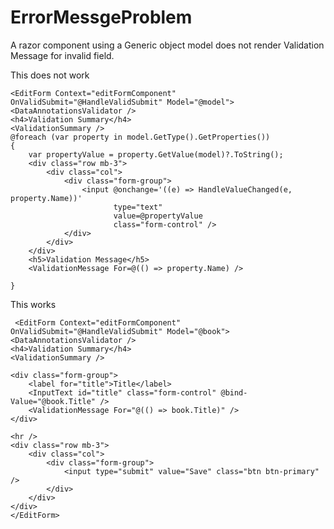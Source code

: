 # ErrorMessgeProblem
A razor component using a Generic object model does not render Validation Message for invalid field.

This does not work

    <EditForm Context="editFormComponent" OnValidSubmit="@HandleValidSubmit" Model="@model">
    <DataAnnotationsValidator />
    <h4>Validation Summary</h4>
    <ValidationSummary />
    @foreach (var property in model.GetType().GetProperties())
    {
        var propertyValue = property.GetValue(model)?.ToString();
        <div class="row mb-3">
            <div class="col">
                <div class="form-group">
                    <input @onchange='((e) => HandleValueChanged(e, property.Name))'
                           type="text"
                           value=@propertyValue
                           class="form-control" />
                </div>
            </div>
        </div>
        <h5>Validation Message</h5>
        <ValidationMessage For=@(() => property.Name) />

    }


This works

     <EditForm Context="editFormComponent" OnValidSubmit="@HandleValidSubmit" Model="@book">
    <DataAnnotationsValidator />
    <h4>Validation Summary</h4>
    <ValidationSummary />

    <div class="form-group">
        <label for="title">Title</label>
        <InputText id="title" class="form-control" @bind-Value="@book.Title" />
        <ValidationMessage For="@(() => book.Title)" />
    </div>

    <hr />
    <div class="row mb-3">
        <div class="col">
            <div class="form-group">
                <input type="submit" value="Save" class="btn btn-primary" />
            </div>
        </div>
    </div>
    </EditForm>
